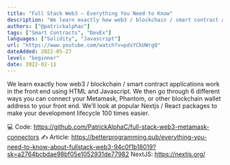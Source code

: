 ```yaml
---
title: "Full Stack Web3 — Everything You Need to Know"
description: "We learn exactly how web3 / blockchain / smart contract applications work in the front end using HTML and Javascript. We then go through 6 different ways you can connect your Metamask, Phantom, or other blockchain wallet address to your front end. We’ll look at popular Nextjs / React packages to make your development lifecycle 100 times easier. "
authors: ["@patrickalphac"]
tags: ["Smart Contracts", "DevEx"]
languages: ["Solidity", "Javascript"]
url: "https://www.youtube.com/watch?v=pdsYCkUWrgQ"
dateAdded: 2022-05-27
level: "beginner"
date: 2022-02-11
---
```


We learn exactly how web3 / blockchain / smart contract applications work in the front end using HTML and Javascript. We then go through 6 different ways you can connect your Metamask, Phantom, or other blockchain wallet address to your front end. We’ll look at popular Nextjs / React packages to make your development lifecycle 100 times easier.

💻 Code: https://github.com/PatrickAlphaC/full-stack-web3-metamask-connectors
✍️ Article: https://betterprogramming.pub/everything-you-need-to-know-about-fullstack-web3-94c0f1b18019?sk=a2764bcbdae98bf05e1052931de77982
NextJS: https://nextjs.org/
